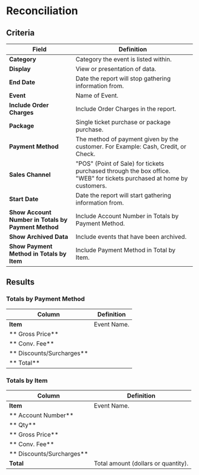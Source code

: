 # Reconciliation

## Criteria

| **Field** | **Definition** |
| --- | --- |
| **Category** | Category the event is listed within. |
| **Display** | View or presentation of data. |
| **End Date** | Date the report will stop gathering information from. |
| **Event** | Name of Event. |
| **Include Order Charges** | Include Order Charges in the report. |
| **Package** | Single ticket purchase or package purchase. |
| **Payment Method** | The method of payment given by the customer. For Example: Cash, Credit, or Check. |
| **Sales Channel** | "POS" \(Point of Sale\) for tickets purchased through the box office. "WEB" for tickets purchased at home by customers. |
| **Start Date** | Date the report will start gathering information from. |
| **Show Account Number in Totals by Payment Method** | Include Account Number in Totals by Payment Method. |
| **Show Archived Data** | Include events that have been archived. |
| **Show Payment Method in Totals by Item** | Include Payment Method in Total by Item. |

## Results

### Totals by Payment Method

| **Column** | **Definition** |
| --- | --- |
| **Item** | Event Name. |
| ** Gross Price** |  |
| ** Conv. Fee** |  |
| ** Discounts/Surcharges** |  |
| ** Total** |  |

### Totals by Item

| **Column** | **Definition** |
| --- | --- |
| **Item** | Event Name. |
| ** Account Number** |  |
| ** Qty** |  |
| ** Gross Price** |  |
| ** Conv. Fee** |  |
| ** Discounts/Surcharges** |  |
| **Total** | Total amount (dollars or quantity). |
